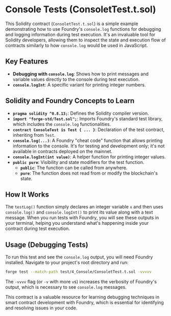 # Console Tests (ConsoletTest.t.sol)

This Solidity contract (`ConsoletTest.t.sol`) is a simple example demonstrating how to use Foundry's `console.log` functions for debugging and logging information during test execution. It's an invaluable tool for Solidity developers, allowing them to inspect the state and execution flow of contracts similarly to how `console.log` would be used in JavaScript.

## Key Features

*   **Debugging with `console.log`**: Shows how to print messages and variable values directly to the console during test execution.
*   **`console.logInt`**: A specific variant for printing integer numbers.

## Solidity and Foundry Concepts to Learn

*   **`pragma solidity ^0.8.13;`**: Defines the Solidity compiler version.
*   **`import "forge-std/Test.sol";`**: Imports Foundry's standard test library, which includes the `console.log` functionalities.
*   **`contract ConsoleTest is Test { ... }`**: Declaration of the test contract, inheriting from `Test`.
*   **`console.log(...)`**: A Foundry "cheat code" function that allows printing information to the console. It's for testing and development only; it's not available in contracts deployed on the mainnet.
*   **`console.logInt(int value)`**: A helper function for printing integer values.
*   **`public pure`**: Visibility and state modifiers for the test function.
    *   **`public`**: The function can be called from anywhere.
    *   **`pure`**: The function does not read from or modify the blockchain's state.

## How It Works

The `testLog()` function simply declares an integer variable `x` and then uses `console.log()` and `console.logInt()` to print its value along with a text message. When you run tests with Foundry, you will see these outputs in your terminal, helping you understand what's happening inside your contract during test execution.

## Usage (Debugging Tests)

To run this test and see the `console.log` output, you will need Foundry installed. Navigate to your project's root directory and run:

```bash
forge test --match-path test/4_Console/ConsoletTest.t.sol -vvvvv
```

The `-vvvv` flag (or `-v` with more `v`s) increases the verbosity of Foundry's output, which is necessary to see `console.log` messages.

This contract is a valuable resource for learning debugging techniques in smart contract development with Foundry, which is essential for identifying and resolving issues in your code.
